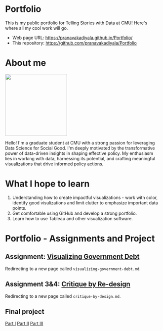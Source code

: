 # Portfolio
This is my public portfolio for Telling Stories with Data at CMU!  Here's where all my cool work will go.  

- Web page URL: https://pranavakadiyala.github.io/Portfolio/
- This repository: https://github.com/pranavakadiyala/Portfolio

# About me
<img src="Pranava_Kadiyala_Photograph.jpeg" width="200"/>

Hello! I'm a graduate student at CMU with a strong passion for leveraging Data Science for Social Good. I'm deeply motivated by the transformative power of data-driven insights in shaping effective policy. My enthusiasm lies in working with data, harnessing its potential, and crafting meaningful visualizations that drive informed policy actions.

# What I hope to learn

1. Understanding how to create impactful visualizations - work with color, identify good visulizations and limit clutter to emphasize important data points. 
2. Get comfortable using GitHub and develop a strong portfolio.
3. Learn how to use Tableau and other visualization software. 

# Portfolio - Assignments and Project

## Assignment: [Visualizing Government Debt](visualizing-government-debt)
Redirecting to a new page called `visualizing-government-debt.md`.  

## Assignment 3&4: [Critique by Re-design](critique-by-design)
Redirecting to a new page called `critique-by-design.md`.  

## Final project

[Part I](final-project-part-one)
[Part II](final-project-part-two)
[Part III](final-project-part-three)
